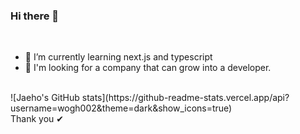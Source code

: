 ### Hi there 👋


<br>

- 🌱 I’m currently learning next.js and typescript
- 👯 I'm looking for a company that can grow into a developer.

<br>
![Jaeho's GitHub stats](https://github-readme-stats.vercel.app/api?username=wogh002&theme=dark&show_icons=true)
<br>
Thank you ✔
